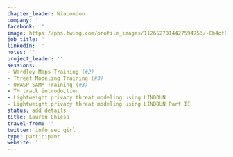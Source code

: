 ```yaml
---
chapter_leader: WiaLondon
company: ''
facebook: ''
image: https://pbs.twimg.com/profile_images/1126527014427594753/-Cb4otPe_400x400.jpg
job_title: ''
linkedin: ''
notes: ''
project_leader: ''
sessions:
- Wardley Maps Training (#2)
- Threat Modeling Training (#3)
- OWASP SAMM Training (#3)
- TM track introduction
- Lightweight privacy threat modeling using LINDDUN
- Lightweight privacy threat modeling using LINDDUN Part II
status: add details
title: Lauren Chiesa
travel-from: ''
twitter: info_sec_girl
type: participant
website: ''
---
```


<!-- put more details about participant here -->